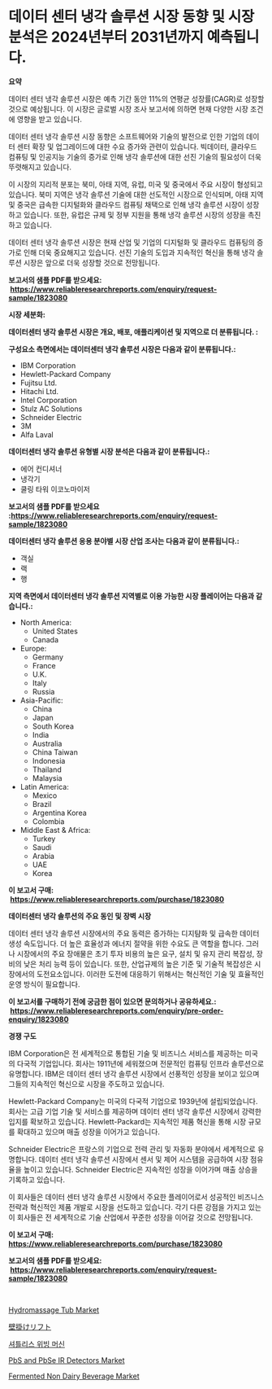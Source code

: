 <p><h1>데이터 센터 냉각 솔루션 시장 동향 및 시장 분석은 2024년부터 2031년까지 예측됩니다.</h1></p><p><strong>요약</strong></p>
<p><p>데이터 센터 냉각 솔루션 시장은 예측 기간 동안 11%의 연평균 성장률(CAGR)로 성장할 것으로 예상됩니다. 이 시장은 글로벌 시장 조사 보고서에 의하면 현재 다양한 시장 조건에 영향을 받고 있습니다.</p><p>데이터 센터 냉각 솔루션 시장 동향은 소프트웨어와 기술의 발전으로 인한 기업의 데이터 센터 확장 및 업그레이드에 대한 수요 증가와 관련이 있습니다. 빅데이터, 클라우드 컴퓨팅 및 인공지능 기술의 증가로 인해 냉각 솔루션에 대한 선진 기술의 필요성이 더욱 뚜렷해지고 있습니다.</p><p>이 시장의 지리적 분포는 북미, 아태 지역, 유럽, 미국 및 중국에서 주요 시장이 형성되고 있습니다. 북미 지역은 냉각 솔루션 기술에 대한 선도적인 시장으로 인식되며, 아태 지역 및 중국은 급속한 디지털화와 클라우드 컴퓨팅 채택으로 인해 냉각 솔루션 시장이 성장하고 있습니다. 또한, 유럽은 규제 및 정부 지원을 통해 냉각 솔루션 시장의 성장을 촉진하고 있습니다.</p><p>데이터 센터 냉각 솔루션 시장은 현재 산업 및 기업의 디지털화 및 클라우드 컴퓨팅의 증가로 인해 더욱 중요해지고 있습니다. 선진 기술의 도입과 지속적인 혁신을 통해 냉각 솔루션 시장은 앞으로 더욱 성장할 것으로 전망됩니다.</p></p>
<p><strong>보고서의 샘플 PDF를 받으세요: &nbsp;<a href="https://www.reliableresearchreports.com/enquiry/request-sample/1823080">https://www.reliableresearchreports.com/enquiry/request-sample/1823080</a></strong></p>
<p><strong>시장 세분화:</strong></p>
<p><strong> 데이터센터 냉각 솔루션 시장은 개요, 배포, 애플리케이션 및 지역으로 더 분류됩니다. :</strong></p>
<p><strong>구성요소 측면에서는 데이터센터 냉각 솔루션 시장은 다음과 같이 분류됩니다.:</strong></p>
<p><ul><li>IBM Corporation</li><li>Hewlett-Packard Company</li><li>Fujitsu Ltd.</li><li>Hitachi Ltd.</li><li>Intel Corporation</li><li>Stulz AC Solutions</li><li>Schneider Electric</li><li>3M</li><li>Alfa Laval</li></ul></p>
<p><strong> 데이터센터 냉각 솔루션 유형별 시장 분석은 다음과 같이 분류됩니다.:</strong></p>
<p><ul><li>에어 컨디셔너</li><li>냉각기</li><li>쿨링 타워 이코노마이저</li></ul></p>
<p><strong>보고서의 샘플 PDF를 받으세요 :<a href="https://www.reliableresearchreports.com/enquiry/request-sample/1823080">https://www.reliableresearchreports.com/enquiry/request-sample/1823080</a></strong></p>
<p><strong> 데이터센터 냉각 솔루션 응용 분야별 시장 산업 조사는 다음과 같이 분류됩니다.:</strong></p>
<p><ul><li>객실</li><li>랙</li><li>행</li></ul></p>
<p><strong>지역 측면에서 데이터센터 냉각 솔루션 지역별로 이용 가능한 시장 플레이어는 다음과 같습니다.:</strong></p>
<p><ul>
    <li>
        North America:
        <ul>
            <li>United States</li>
            <li>Canada</li>
        </ul>
    </li>
    <li>
        Europe:
        <ul>
            <li>Germany</li>
            <li>France</li>
            <li>U.K.</li>
            <li>Italy</li>
            <li>Russia</li>
        </ul>
    </li>
    <li>
        Asia-Pacific:
        <ul>
            <li>China</li>
            <li>Japan</li>
            <li>South Korea</li>
            <li>India</li>
            <li>Australia</li>
            <li>China Taiwan</li>
            <li>Indonesia</li>
            <li>Thailand</li>
            <li>Malaysia</li>
        </ul>
    </li>
    <li>
        Latin America:
        <ul>
            <li>Mexico</li>
            <li>Brazil</li>
            <li>Argentina Korea</li>
            <li>Colombia</li>
        </ul>
    </li>
    <li>
        Middle East & Africa:
        <ul>
            <li>Turkey</li>
            <li>Saudi</li>
            <li>Arabia</li>
            <li>UAE</li>
            <li>Korea</li>
        </ul>
    </li>
    </ul></p>
<p><strong>이 보고서 구매: &nbsp;<a href="https://www.reliableresearchreports.com/purchase/1823080">https://www.reliableresearchreports.com/purchase/1823080</a></strong></p>
<p><strong>데이터센터 냉각 솔루션의 주요 동인 및 장벽 시장</strong></p>
<p><p>데이터 센터 냉각 솔루션 시장에서의 주요 동력은 증가하는 디지턈화 및 급속한 데이터 생성 속도입니다. 더 높은 효율성과 에너지 절약을 위한 수요도 큰 역할을 합니다. 그러나 시장에서의 주요 장애물은 초기 투자 비용의 높은 요구, 설치 및 유지 관리 복잡성, 장비의 낮은 처리 능력 등이 있습니다. 또한, 산업규제의 높은 기준 및 기술적 복잡성은 시장에서의 도전요소입니다. 이러한 도전에 대응하기 위해서는 혁신적인 기술 및 효율적인 운영 방식이 필요합니다.</p></p>
<p><strong>이 보고서를 구매하기 전에 궁금한 점이 있으면 문의하거나 공유하세요.: &nbsp;<a href="https://www.reliableresearchreports.com/enquiry/pre-order-enquiry/1823080">https://www.reliableresearchreports.com/enquiry/pre-order-enquiry/1823080</a></strong></p>
<p><strong>경쟁 구도</strong></p>
<p><p>IBM Corporation은 전 세계적으로 통합된 기술 및 비즈니스 서비스를 제공하는 미국의 다국적 기업입니다. 회사는 1911년에 세워졌으며 전문적인 컴퓨팅 인프라 솔루션으로 유명합니다. IBM은 데이터 센터 냉각 솔루션 시장에서 선풍적인 성장을 보이고 있으며 그들의 지속적인 혁신으로 시장을 주도하고 있습니다.</p><p>Hewlett-Packard Company는 미국의 다국적 기업으로 1939년에 설립되었습니다. 회사는 고급 기업 기술 및 서비스를 제공하며 데이터 센터 냉각 솔루션 시장에서 강력한 입지를 확보하고 있습니다. Hewlett-Packard는 지속적인 제품 혁신을 통해 시장 규모를 확대하고 있으며 매출 성장을 이어가고 있습니다.</p><p>Schneider Electric은 프랑스의 기업으로 전력 관리 및 자동화 분야에서 세계적으로 유명합니다. 데이터 센터 냉각 솔루션 시장에서 센서 및 제어 시스템을 공급하여 시장 점유율을 높이고 있습니다. Schneider Electric은 지속적인 성장을 이어가며 매출 상승을 기록하고 있습니다.</p><p>이 회사들은 데이터 센터 냉각 솔루션 시장에서 주요한 플레이어로서 성공적인 비즈니스 전략과 혁신적인 제품 개발로 시장을 선도하고 있습니다. 각기 다른 강점을 가지고 있는 이 회사들은 전 세계적으로 기술 산업에서 꾸준한 성장을 이어갈 것으로 전망됩니다.</p></p>
<p><strong>이 보고서 구매: &nbsp; <a href="https://www.reliableresearchreports.com/purchase/1823080">https://www.reliableresearchreports.com/purchase/1823080</a></strong></p>
<p><strong>보고서의 샘플 PDF를 받으세요: &nbsp;<a href="https://www.reliableresearchreports.com/enquiry/request-sample/1823080">https://www.reliableresearchreports.com/enquiry/request-sample/1823080</a></strong><strong></strong></p>
<p>&nbsp;</p>
<p><p><a href="https://github.com/gulaimolin/Market-Research-Report-List-3/blob/main/hydromassage-tub-market.md">Hydromassage Tub Market</a></p><p><a href="https://github.com/oqxogxyvqe90775/Market-Research-Report-List-1/blob/main/26328534932.md">壁掛けリフト</a></p><p><a href="https://medium.com/@mujgankortalih/%EC%85%94%ED%8B%80%EB%A6%AC%EC%8A%A4-%EC%A7%81%EC%A1%B0%EA%B8%B0-%EC%8B%9C%EC%9E%A5-%EC%8B%9C%EC%9E%A5-%EC%A0%90%EC%9C%A0%EC%9C%A8-%EC%8B%9C%EC%9E%A5-%ED%8A%B8%EB%A0%8C%EB%93%9C-%EB%B0%8F-%EB%AF%B8%EB%9E%98-%EC%84%B1%EC%9E%A5%EC%9D%84-%ED%83%90%EC%83%89%ED%95%98%EA%B8%B0-bf27e1fb1960">셔틀리스 위빙 머신</a></p><p><a href="https://issuu.com/reportprime-2/docs/pbs-and-pbse-ir-detectors-market-size-2030.pptx">PbS and PbSe IR Detectors Market</a></p><p><a href="https://issuu.com/reportprime-2/docs/fermented-non-dairy-beverage-market-size-2030.pptx">Fermented Non Dairy Beverage Market</a></p></p>